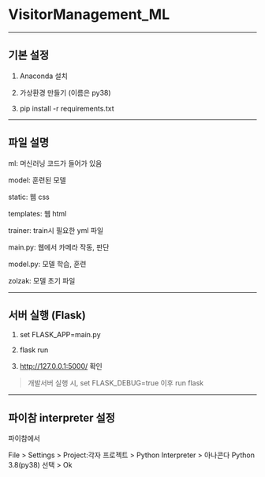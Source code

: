 # VisitorManagement_ML

---------

## 기본 설정

1) Anaconda 설치

2) 가상환경 만들기 (이름은 py38)

3) pip install -r requirements.txt


---------

## 파일 설명

ml: 머신러닝 코드가 들어가 있음

model: 훈련된 모델

static: 웹 css

templates: 웹 html

trainer: train시 필요한 yml 파일

main.py: 웹에서 카메라 작동, 판단

model.py: 모델 학습, 훈련

zolzak: 모델 초기 파일


---------

## 서버 실행 (Flask)

1) set FLASK_APP=main.py

2) flask run

3) http://127.0.0.1:5000/ 확인

> 개발서버 실행 시, set FLASK_DEBUG=true 이후 run flask


---------

## 파이참 interpreter 설정

파이참에서

File > Settings > Project:각자 프로젝트 > Python Interpreter > 아나콘다 Python 3.8(py38) 선택 > Ok
